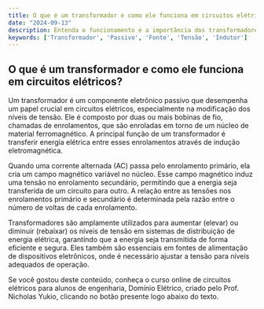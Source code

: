 ```yaml
---
title: O que é um transformador e como ele funciona em circuitos elétricos?
date: "2024-09-13"
description: Entenda o funcionamento e a importância dos transformadores em circuitos elétricos.
keywords: ['Transformador', 'Passivo', 'Fonte', 'Tensão', 'Indutor']
---
```


## O que é um transformador e como ele funciona em circuitos elétricos?

Um transformador é um componente eletrônico passivo que desempenha um papel crucial em circuitos elétricos, especialmente na modificação dos níveis de tensão. Ele é composto por duas ou mais bobinas de fio, chamadas de enrolamentos, que são enroladas em torno de um núcleo de material ferromagnético. A principal função de um transformador é transferir energia elétrica entre esses enrolamentos através de indução eletromagnética.

Quando uma corrente alternada (AC) passa pelo enrolamento primário, ela cria um campo magnético variável no núcleo. Esse campo magnético induz uma tensão no enrolamento secundário, permitindo que a energia seja transferida de um circuito para outro. A relação entre as tensões nos enrolamentos primário e secundário é determinada pela razão entre o número de voltas de cada enrolamento.

Transformadores são amplamente utilizados para aumentar (elevar) ou diminuir (rebaixar) os níveis de tensão em sistemas de distribuição de energia elétrica, garantindo que a energia seja transmitida de forma eficiente e segura. Eles também são essenciais em fontes de alimentação de dispositivos eletrônicos, onde é necessário ajustar a tensão para níveis adequados de operação.

Se você gostou deste conteúdo, conheça o curso online de circuitos elétricos para alunos de engenharia, Domínio Elétrico, criado pelo Prof. Nicholas Yukio, clicando no botão presente logo abaixo do texto.